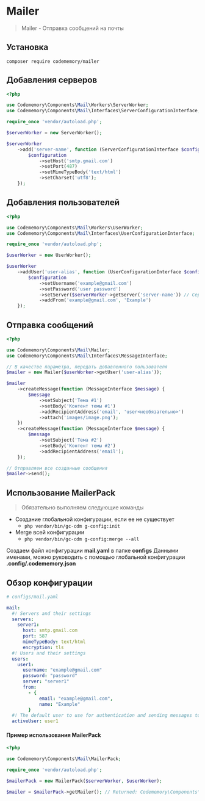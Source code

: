 # Mailer

> Mailer - Отправка сообщений на почты

## Установка

```
composer require codememory/mailer
```

## Добавления серверов
```php
<?php

use Codememory\Components\Mail\Workers\ServerWorker;
use Codememory\Components\Mail\Interfaces\ServerConfigurationInterface;

require_once 'vendor/autoload.php';

$serverWorker = new ServerWorker();

$serverWorker
    ->add('server-name', function (ServerConfigurationInterface $configuration) {
        $configuration
            ->setHost('smtp.gmail.com')
            ->setPort(487)
            ->setMimeTypeBody('text/html')
            ->setCharset('utf8');
    });
```

## Добавления пользователей
```php
<?php

use Codememory\Components\Mail\Workers\UserWorker;
use Codememory\Components\Mail\Interfaces\UserConfigurationInterface;

require_once 'vendor/autoload.php';

$userWorker = new UserWorker();

$userWorker
    ->addUser('user-alias', function (UserConfigurationInterface $configuration) {
        $configuration
            ->setUsername('example@gmail.com')
            ->setPassword('user password')
            ->setServer($serverWorker->getServer('server-name')) // Сервер, добавленный ранее
            ->addFrom('example@gmail.com', 'Example')
    });
```

## Отправка сообщений
```php
<?php

use Codememory\Components\Mail\Mailer;
use Codememory\Components\Mail\Interfaces\MessageInterface;

// В качестве параметра, передать добавленного пользователя
$mailer = new Mailer($userWorker->getUser('user-alias'));

$mailer
    ->createMessage(function (MessageInterface $message) {
        $message
            ->setSubject('Тема #1')
            ->setBody('Контент темы #1')
            ->addRecipientAddress('email', 'user<необязательно>')
            ->attach('images/image.png');
    })
    ->createMessage(function (MessageInterface $message) {
        $message
            ->setSubject('Тема #2')
            ->setBody('Контент темы #2')
            ->addRecipientAddress('email');
    });

// Отправляем все созданные сообщения
$mailer->send();
```

## Использование MailerPack

> Обязательно выполняем следующие команды
* Создание глобальной конфигурации, если ее не существует
    * `php vendor/bin/gc-cdm g-config:init`
* Merge всей конфигурации
    * `php vendor/bin/gc-cdm g-config:merge --all`

Создаем файл конфигурации **mail.yaml** в папке **configs**
Данными именами, можно руководить с помощью глобальной конфигурации **.config/.codememory.json**   

## Обзор конфигурации

```yaml
# configs/mail.yaml

mail:
  #! Servers and their settings
  servers:
    server1: 
      host: smtp.gmail.com
      port: 587
      mimeTypeBody: text/html
      encryption: tls
  #! Users and their settings
  users:
    user1: 
      username: "example@gmail.com"
      password: "password"
      server: "server1"
      from:
        - {
            email: "example@gmail.com",
            name: "Example"
        }
  #! The default user to use for authentication and sending messages to recipients
  activeUser: user1


```

#### Пример использования MailerPack

```php
<?php

use Codememory\Components\Mail\MailerPack;

require_once 'vendor/autoload.php';

$mailerPack = new MailerPack($serverWorker, $userWorker);

$mailer = $mailerPack->getMailer(); // Returned: Codememory\Components\Mail\Mailer
```